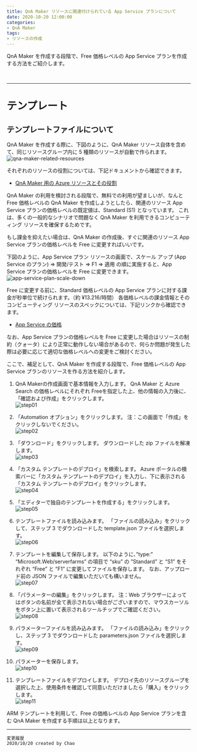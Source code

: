 ```yaml
---
title: QnA Maker リソースに関連付けられている App Service プランについて
date: 2020-10-20 12:00:00
categories:
- QnA Maker
tags:
- リソースの作成
---
```

QnA Maker を作成する段階で、Free 価格レベルの App Service プランを作成する方法をご紹介します。
<!-- more -->
<br>

***
# テンプレート
## テンプレートファイルについて
QnA Maker を作成する際に、下図のように、QnA Maker リソース自体を含めて、同じリソースグループ内に 5 種類のリソースが自動で作られます。<br>
![qna-maker-related-resources](https://jpaiblog.github.io/images/QnA-Maker-App-Service/qna-maker-related-resources.png)

それぞれのリソースの役割については、下記ドキュメントから確認できます。<br>
- [QnA Maker 用の Azure リソースとその役割](https://docs.microsoft.com/ja-jp/azure/cognitive-services/qnamaker/concepts/azure-resources#resource-purposes)

QnA Maker の利用を検討される段階で、無料での利用が望ましいが、なんと Free 価格レベルの QnA Maker を作成しようとしたら、関連のリソース App Service プランの価格レベルの既定値は、Standard (S1) となっています。
これは、多くの一般的なシナリオで問題なく QnA Maker を利用できるコンピューティング リソースを確保するためです。

もし課金を抑えたい場合は、QnA Maker の作成後、すぐに関連のリソース App Service プランの価格レベルを Free に変更すればいいです。

下図のように、App Service プラン リソースの画面で、スケール アップ (App Service のプラン) ⇒ 開発/テスト ⇒ F1  ⇒ 適用 の順に実施すると、App Service プランの価格レベルを Free に変更できます。<br>
![app-service-plan-scale-down](https://jpaiblog.github.io/images/QnA-Maker-App-Service/app-service-plan-scale-down.png)

Free に変更する前に、Standard 価格レベルの App Service プランに対する課金が秒単位で続けられます。（約 ¥13.216/時間）
各価格レベルの課金情報とそのコンピューティング リソースのスペックについては、下記リンクから確認できます。<br>
- [App Service の価格](https://azure.microsoft.com/ja-jp/pricing/details/app-service/windows/)

なお、App Service プランの価格レベルを Free に変更した場合はリソースの制約（クォータ）により正常に動作しない場合があるので、何らか問題が発生した際は必要に応じて適切な価格レベルへの変更をご検討ください。

ここで、補足として、QnA Maker を作成する段階で、Free 価格レベルの App Service プランのリソースを作る方法を紹介します。

1. QnA Makerの作成画面で基本情報を入力します。
QnA Maker と Azure Search の価格レベルにそれぞれ Freeを指定した上、他の情報の入力後に、「確認および作成」をクリックします。<br>
![step01](https://jpaiblog.github.io/images/QnA-Maker-App-Service/step01.png)

2. 「Automation オプション」をクリックします。
注：この画面で「作成」をクリックしないでください。<br>
![step02](https://jpaiblog.github.io/images/QnA-Maker-App-Service/step02.png)

3. 「ダウンロード」をクリックします。
ダウンロードした zip ファイルを解凍します。 <br>
![step03](https://jpaiblog.github.io/images/QnA-Maker-App-Service/step03.png)

4. 「カスタム テンプレートのデプロイ」を検索します。
Azure ポータルの検索バーに「カスタム テンプレートのデプロイ」を入力し、下に表示される「カスタム テンプレートのデプロイ」をクリックします。<br>
![step04](https://jpaiblog.github.io/images/QnA-Maker-App-Service/step04.png)

5. 「エディターで独自のテンプレートを作成する」をクリックします。<br>
![step05](https://jpaiblog.github.io/images/QnA-Maker-App-Service/step05.png)

6. テンプレートファイルを読み込みます。
「ファイルの読み込み」をクリックして、ステップ 3 でダウンロードした template.json ファイルを選択します。<br>
![step06](https://jpaiblog.github.io/images/QnA-Maker-App-Service/step06.png)

7. テンプレートを編集して保存します。
以下のように、”type:” “Microsoft.Web/serverfarms” の項目で “sku” の ”Standard” と “S1” をそれぞれ “Free” と “F1” に変更してファイルを保存します。
なお、アップロード前の JSON ファイルで編集いただいても構いません。<br>
![step07](https://jpaiblog.github.io/images/QnA-Maker-App-Service/step07.png)

8. 「パラメーターの編集」をクリックします。
注：Web ブラウザーによってはボタンの名前が全て表示されない場合がございますので、マウスカーソルをボタン上に置いて表示されるツールチップでご確認ください。<br>
![step08](https://jpaiblog.github.io/images/QnA-Maker-App-Service/step08.png)

9. パラメーターファイルを読み込みます。
「ファイルの読み込み」をクリックし、ステップ 3 でダウンロードした parameters.json ファイルを選択します。<br>
![step09](https://jpaiblog.github.io/images/QnA-Maker-App-Service/step09.png)

10. パラメーターを保存します。<br>
![step10](https://jpaiblog.github.io/images/QnA-Maker-App-Service/step10.png)

11. テンプレートファイルをデプロイします。
デプロイ先のリソースグループを選択した上、使用条件を確認して同意いただけましたら「購入」をクリックします。<br>
![step11](https://jpaiblog.github.io/images/QnA-Maker-App-Service/step11.png)

ARM テンプレートを利用して、Free の価格レベルの App Service プランを含む QnA Maker を作成する手順は以上となります。

***
`変更履歴`  
`2020/10/20 created by Chao`  